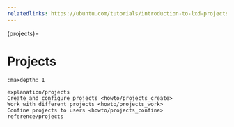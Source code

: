 ```yaml
---
relatedlinks: https://ubuntu.com/tutorials/introduction-to-lxd-projects
---
```


(projects)=
# Projects

```{toctree}
:maxdepth: 1

explanation/projects
Create and configure projects <howto/projects_create>
Work with different projects <howto/projects_work>
Confine projects to users <howto/projects_confine>
reference/projects
```
